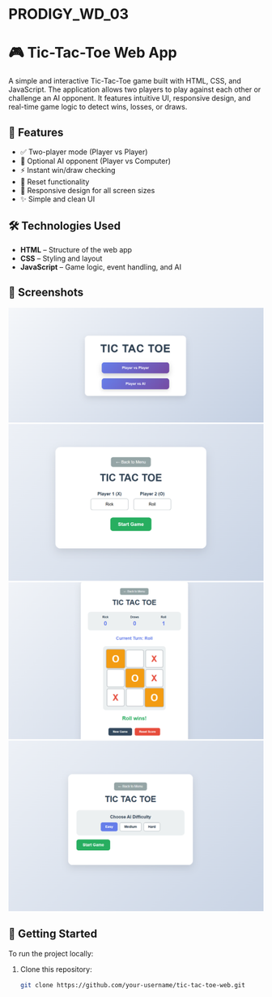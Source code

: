 # PRODIGY_WD_03

# 🎮 Tic-Tac-Toe Web App

A simple and interactive Tic-Tac-Toe game built with HTML, CSS, and JavaScript. The application allows two players to play against each other or challenge an AI opponent. It features intuitive UI, responsive design, and real-time game logic to detect wins, losses, or draws.

## 🧩 Features

- ✅ Two-player mode (Player vs Player)
- 🤖 Optional AI opponent (Player vs Computer)
- ⚡ Instant win/draw checking
- 🔄 Reset functionality
- 📱 Responsive design for all screen sizes
- ✨ Simple and clean UI

## 🛠️ Technologies Used

- **HTML** – Structure of the web app
- **CSS** – Styling and layout
- **JavaScript** – Game logic, event handling, and AI

## 📸 Screenshots

![Demo](images/Screenshot%202025-07-05%20163839.png)
![Demo](images/Screenshot%202025-07-05%20164026.png)
![Demo](images/Screenshot%202025-07-05%20164104.png)
![Demo](images/Screenshot%202025-07-05%20164120.png)

## 🚀 Getting Started

To run the project locally:

1. Clone this repository:
   ```bash
   git clone https://github.com/your-username/tic-tac-toe-web.git
   ```
